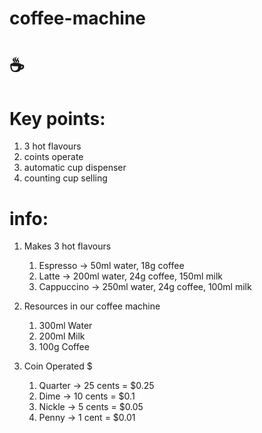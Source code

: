 # coffee-machine
# ☕

<!--
           __  __          
           / _|/ _|         
  ___ ___ | |_| |_ ___  ___ 
 / __/ _ \|  _|  _/ _ \/ _ \
| (_| (_) | | | ||  __/  __/
 \___\___/|_| |_| \___|\___|
                            
                            
-->

# Key points:
1. 3 hot flavours
2. coints operate
3. automatic cup dispenser
4. counting cup selling

# info:
1. Makes 3 hot flavours
   1. Espresso -> 50ml water, 18g coffee
   2. Latte -> 200ml water, 24g coffee, 150ml milk
   3. Cappuccino -> 250ml water, 24g coffee, 100ml milk

2. Resources in our coffee machine
   1. 300ml Water
   2. 200ml Milk
   3. 100g Coffee
3. Coin Operated $
   1. Quarter -> 25 cents = $0.25
   2. Dime -> 10 cents = $0.1
   3. Nickle -> 5 cents = $0.05
   4. Penny -> 1 cent = $0.01
